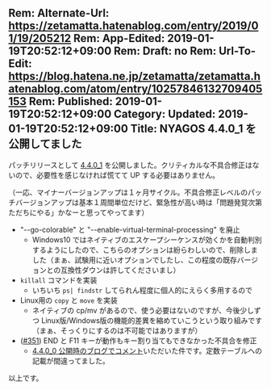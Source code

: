 Rem: Alternate-Url: https://zetamatta.hatenablog.com/entry/2019/01/19/205212
Rem: App-Edited: 2019-01-19T20:52:12+09:00
Rem: Draft: no
Rem: Url-To-Edit: https://blog.hatena.ne.jp/zetamatta/zetamatta.hatenablog.com/atom/entry/10257846132709405153
Rem: Published: 2019-01-19T20:52:12+09:00
Category:
Updated: 2019-01-19T20:52:12+09:00
Title: NYAGOS 4.4.0_1 を公開してました
---
パッチリリースとして [4.4.0_1](https://github.com/zetamatta/nyagos/releases/tag/4.4.0_1) を公開しました。クリティカルな不具合修正はないので、必要性を感じなければ慌てて UP する必要はありません。

（一応、マイナーバージョンアップは１ヶ月サイクル。不具合修正レベルのパッチバージョンアップは基本１周間単位だけど、緊急性が高い時は「問題発覚次第ただちにやる」かなーと思ってやってます）

* "--go-colorable" と "--enable-virtual-terminal-processing" を廃止
     * Windows10 ではネイティブのエスケープシーケンスが効くかを自動判別するようにしたので、こちらのオプションは紛らわしいので、削除しました（まぁ、試験用に近いオプションでしたし、この程度の既存バージョンとの互換性ダウンは許してくださいまし）
* `killall` コマンドを実装
   * いちいち `ps| findstr` してられん程度に個人的にえらく多用するので
* Linux用の `copy` と `move` を実装
    * ネイティブの cp/mv があるので、使う必要はないのですが、今後少しずつ Linux版/Windows版の機能的差異を縮めていこうという取り組みです（まぁ、そっくりにするのは不可能ではありますが）
* ([#351](https://github.com/zetamatta/nyagos/issues/351)) END と F11 キーが動作もキー割り当てもできなかった不具合を修正
    * [4.4.0_0 公開時のブログでコメント](http://zetamatta.hatenablog.com/entry/2019/01/17/023501)いただいた件です。定数テーブルへの記載が間違ってました。

以上です。